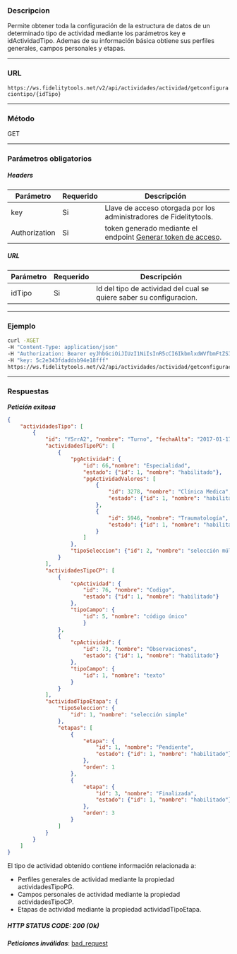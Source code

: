 ### Descripcion
Permite obtener toda la configuración de la estructura de datos de un determinado tipo de actividad
mediante los parámetros key e idActividadTipo. Ademas de su información básica obtiene sus perfiles generales, campos personales y etapas.
___

### URL
` https://ws.fidelitytools.net/v2/api/actividades/actividad/getconfiguraciontipo/{idTipo} `
___

### Método
GET
___
### Parámetros obligatorios

##### Headers

|Parámetro |Requerido |Descripción                 |
|----------|----------|----------------------------|
| key         | Si		 | Llave de acceso otorgada por los administradores de Fidelitytools. |
| Authorization       | Si		 | token generado mediante el endpoint [Generar token de acceso](https://github.com/bebeto-fidelitytools/FidelitytoolsWS/blob/master/docs/autenticaci%C3%B3n.md). |

##### URL
|Parámetro |Requerido |Descripción                 |
|----------|----------|----------------------------|
| idTipo | Si | Id del tipo de actividad del cual se quiere saber su configuracion.|
___
### Ejemplo
```bash
curl -XGET 
-H "Content-Type: application/json" 
-H "Authorization: Bearer eyJhbGciOiJIUzI1NiIsInR5cCI6IkbmlxdWVfbmFtZSI6InVzZXJb25maWciLCJuYmYiOjE1NTYxMTk0MNjIwNTgwNywiaWF0IjoxNTU2MTE5NDA3LCJpczovL3dzLmZpZGVsaXR5dG9vbHMubmV0L3YyIiwiYXVkIjoiaHa2U2asdasdy5maWRlbGl0eXRvb2xzLm5ldC92MiJ9RDDpMHEB4SsmY0j87OcS5mbxe2XxSAY" 
-H "key: 5c2e343fdaddsb94e18fff" 
https://ws.fidelitytools.net/v2/api/actividades/actividad/getconfiguraciontipo/YSrrA2
```
___
### Respuestas
***Petición exitosa***
```json
{
    "actividadesTipo": [
        {
            "id": "YSrrA2", "nombre": "Turno", "fechaAlta": "2017-01-17T09:02:44.987",
            "actividadesTipoPG": [
                {
                    "pgActividad": {
                        "id": 66,"nombre": "Especialidad",
                        "estado": {"id": 1, "nombre": "habilitado"},
                        "pgActividadValores": [
                            {
                                "id": 3278, "nombre": "Clínica Medica",
                                "estado": {"id": 1, "nombre": "habilitado"}
                            },
                            {
                                "id": 5946, "nombre": "Traumatología",
                                "estado": {"id": 1, "nombre": "habilitado"}
                            }
                        ]
                    },
                    "tipoSeleccion": {"id": 2, "nombre": "selección múltiple"}
                }
            ],
            "actividadesTipoCP": [
                {
                    "cpActividad": {
                        "id": 76, "nombre": "Codigo",
                        "estado": {"id": 1, "nombre": "habilitado"}
                    },
                    "tipoCampo": {
                        "id": 5, "nombre": "código único"
                        }
                },
                {
                    "cpActividad": {
                        "id": 73, "nombre": "Observaciones",
                        "estado": {"id": 1, "nombre": "habilitado"}
                    },
                    "tipoCampo": {
                        "id": 1, "nombre": "texto"
                    }
                }
            ],
            "actividadTipoEtapa": {
                "tipoSeleccion": {
                    "id": 1, "nombre": "selección simple"
                },
                "etapas": [
                    {
                        "etapa": {
                            "id": 1, "nombre": "Pendiente",
                            "estado": {"id": 1, "nombre": "habilitado"}
                        },
                        "orden": 1
                    },
                    {
                        "etapa": {
                            "id": 3, "nombre": "Finalizada",
                            "estado": {"id": 1, "nombre": "habilitado"}
                        },
                        "orden": 3
                    }
                ]
            }
        }
    ]
}
```
El tipo de actividad obtenido contiene información relacionada a:
- Perfiles generales de actividad mediante la propiedad actividadesTipoPG.
- Campos personales de actividad mediante la propiedad actividadesTipoCP.
- Etapas de actividad mediante la propiedad actividadTipoEtapa.
##### HTTP STATUS CODE: 200 (Ok)

***Peticiones inválidas***: [bad_request](https://github.com/bebeto-fidelitytools/FidelitytoolsWS/blob/master/docs/actividades/bad_request.md)
 
